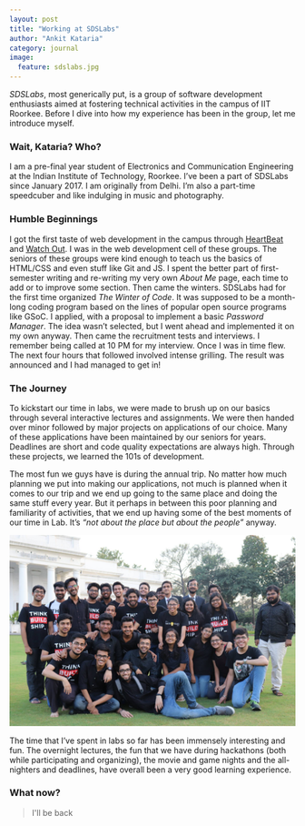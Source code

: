 ```yaml
---
layout: post
title: "Working at SDSLabs"
author: "Ankit Kataria"
category: journal
image:
  feature: sdslabs.jpg
---
```


_SDSLabs_, most generically put, is a group of software development enthusiasts aimed at fostering technical activities in the campus of IIT Roorkee. Before I dive into how my experience has been in the group, let me introduce myself. 

### Wait, Kataria? Who?

I am a pre-final year student of Electronics and Communication Engineering at the Indian Institute of Technology, Roorkee. I’ve been a part of SDSLabs since January 2017. I am originally from Delhi. I’m also a part-time speedcuber and like indulging in music and photography.

### Humble Beginnings

I got the first taste of web development in the campus through [HeartBeat](hbt.iitr.ac.in) and [Watch Out](watchout.iitr.ac.in). I was in the web development cell of these groups. The seniors of these groups were kind enough to teach us the basics of HTML/CSS and even stuff like Git and JS. I spent the better part of first-semester writing and re-writing my very own _About Me_ page, each time to add or to improve some section. Then came the winters. SDSLabs had for the first time organized _The Winter of Code_. It was supposed to be a month-long coding program based on the lines of popular open source programs like GSoC. I applied, with a proposal to implement a basic _Password Manager_. The idea wasn’t selected, but I went ahead and implemented it on my own anyway. Then came the recruitment tests and interviews. I remember being called at 10 PM for my interview. Once I was in time flew. The next four hours that followed involved intense grilling. The result was announced and I had managed to get in!

### The Journey

To kickstart our time in labs, we were made to brush up on our basics through several interactive lectures and assignments. We were then handed over minor followed by major projects on applications of our choice. Many of these applications have been maintained by our seniors for years. Deadlines are short and code quality expectations are always high. Through these projects, we learned the 101s of development. 

The most fun we guys have is during the annual trip. No matter how much planning we put into making our applications, not much is planned when it comes to our trip and we end up going to the same place and doing the same stuff every year. But it perhaps in between this poor planning and familiarity of activities, that we end up having some of the best moments of our time in Lab. It’s _“not about the place but about the people”_ anyway.

![group-photo](/assets/img/group.jpg)


The time that I’ve spent in labs so far has been immensely interesting and fun. The overnight lectures, the fun that we have during hackathons (both while participating and organizing), the movie and game nights and the all-nighters and deadlines, have overall been a very good learning experience. 


### What now?

> I'll be back

